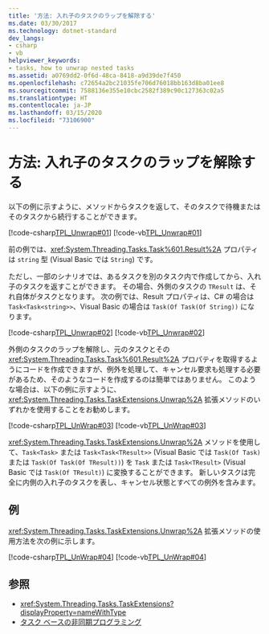 ```yaml
---
title: '方法: 入れ子のタスクのラップを解除する'
ms.date: 03/30/2017
ms.technology: dotnet-standard
dev_langs:
- csharp
- vb
helpviewer_keywords:
- tasks, how to unwrap nested tasks
ms.assetid: a0769dd2-0f6d-48ca-8418-a9d39de7f450
ms.openlocfilehash: c72654a2bc21035fe706d76018bb163d8ba01ee8
ms.sourcegitcommit: 7588136e355e10cbc2582f389c90c127363c02a5
ms.translationtype: HT
ms.contentlocale: ja-JP
ms.lasthandoff: 03/15/2020
ms.locfileid: "73106900"
---
```

# <a name="how-to-unwrap-a-nested-task"></a>方法: 入れ子のタスクのラップを解除する
以下の例に示すように、メソッドからタスクを返して、そのタスクで待機またはそのタスクから続行することができます。  
  
 [!code-csharp[TPL_Unwrap#01](../../../samples/snippets/csharp/VS_Snippets_Misc/tpl_unwrap/cs/unwrapprogram.cs#01)]
 [!code-vb[TPL_Unwrap#01](../../../samples/snippets/visualbasic/VS_Snippets_Misc/tpl_unwrap/vb/snippets1-3.vb#01)]  
  
 前の例では、<xref:System.Threading.Tasks.Task%601.Result%2A> プロパティは `string` 型 (Visual Basic では `String`) です。  
  
 ただし、一部のシナリオでは、あるタスクを別のタスク内で作成してから、入れ子のタスクを返すことができます。 その場合、外側のタスクの `TResult` は、それ自体がタスクとなります。 次の例では、Result プロパティは、C# の場合は `Task<Task<string>>`、Visual Basic の場合は `Task(Of Task(Of String))` になります。  
  
 [!code-csharp[TPL_Unwrap#02](../../../samples/snippets/csharp/VS_Snippets_Misc/tpl_unwrap/cs/unwrapprogram.cs#02)]
 [!code-vb[TPL_Unwrap#02](../../../samples/snippets/visualbasic/VS_Snippets_Misc/tpl_unwrap/vb/snippets1-3.vb#02)]  
  
 外側のタスクのラップを解除し、元のタスクとその <xref:System.Threading.Tasks.Task%601.Result%2A> プロパティを取得するようにコードを作成できますが、例外を処理して、キャンセル要求も処理する必要があるため、そのようなコードを作成するのは簡単ではありません。 このような場合は、以下の例に示すように、<xref:System.Threading.Tasks.TaskExtensions.Unwrap%2A> 拡張メソッドのいずれかを使用することをお勧めします。  
  
 [!code-csharp[TPL_UnWrap#03](../../../samples/snippets/csharp/VS_Snippets_Misc/tpl_unwrap/cs/unwrapprogram.cs#03)]
 [!code-vb[TPL_UnWrap#03](../../../samples/snippets/visualbasic/VS_Snippets_Misc/tpl_unwrap/vb/snippets1-3.vb#03)]  
  
 <xref:System.Threading.Tasks.TaskExtensions.Unwrap%2A> メソッドを使用して、`Task<Task>` または `Task<Task<TResult>>` (Visual Basic では `Task(Of Task)` または `Task(Of Task(Of TResult))`) を `Task` または `Task<TResult>` (Visual Basic では `Task(Of TResult)`) に変換することができます。 新しいタスクは完全に内側の入れ子のタスクを表し、キャンセル状態とすべての例外を含みます。  
  
## <a name="example"></a>例  
 <xref:System.Threading.Tasks.TaskExtensions.Unwrap%2A> 拡張メソッドの使用方法を次の例に示します。  
  
 [!code-csharp[TPL_UnWrap#04](../../../samples/snippets/csharp/VS_Snippets_Misc/tpl_unwrap/cs/unwrapprogram.cs#04)]
 [!code-vb[TPL_UnWrap#04](../../../samples/snippets/visualbasic/VS_Snippets_Misc/tpl_unwrap/vb/snippet04.vb#04)]  
  
## <a name="see-also"></a>参照

- <xref:System.Threading.Tasks.TaskExtensions?displayProperty=nameWithType>
- [タスク ベースの非同期プログラミング](../../../docs/standard/parallel-programming/task-based-asynchronous-programming.md)
